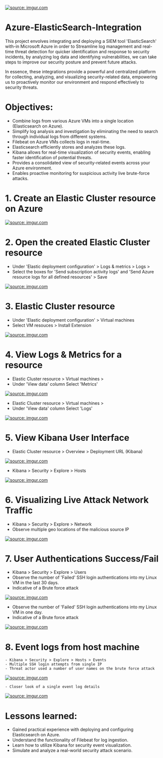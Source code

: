 <a href="https://imgur.com/54Ue0mM"><img src="https://i.imgur.com//54Ue0mM.png" title="source: imgur.com" /></a>  

# Azure-ElasticSearch-Integration

This project envolves integrating and deploying a SIEM tool 'ElasticSearch' with-in Microsoft Azure in order to Streamline log management and real-time threat detection for quicker identification and response to security incidents, by analyzing log data and identifying vulnerabilities, we can take steps to improve our security posture and prevent future attacks.

In essence, these integrations provide a powerful and centralized platform for collecting, analyzing, and visualizing security-related data, empowering us to proactively monitor our environment and respond effectively to security threats.

# Objectives:

 - Combine logs from various Azure VMs into a single location (Elasticsearch on Azure).
 - Simplify log analysis and investigation by eliminating the need to search through individual logs from different systems.
 - Filebeat on Azure VMs collects logs in real-time.
 - Elasticsearch efficiently stores and analyzes these logs.
 - Kibana allows for real-time visualization of security events, enabling faster identification of potential threats.
 - Provides a consolidated view of security-related events across your Azure environment.
 - Enables proactive monitoring for suspicious activity live brute-force attacks.


# 1. Create an Elastic Cluster resource on Azure
   
   <a href="https://imgur.com/egAhZsT"><img src="https://i.imgur.com//egAhZsT.png" title="source: imgur.com" /></a>   

# 2. Open the created Elastic Cluster resource
   
   - Under 'Elastic deployment configuration' > Logs & metrics > Logs >
   - Select the boxes for 'Send subscription activity logs' and 'Send Azure resource logs for all defined resources' > Save

   <a href="https://imgur.com/RCzJyAS"><img src="https://i.imgur.com//RCzJyAS.png" title="source: imgur.com" /></a>   

# 3. Elastic Cluster resource 
   
   - Under 'Elastic deployment configuration' > Virtual machines
   - Select VM resouces > Install Extension 

   <a href="https://imgur.com/qOcdi43"><img src="https://i.imgur.com//qOcdi43.png" title="source: imgur.com" /></a>   

# 4. View Logs & Metrics for a resource
   
   - Elastic Cluster resource > Virtual machines >
   - Under 'View data' column Select 'Metrics'
   
   <a href="https://imgur.com/z9EdReP"><img src="https://i.imgur.com//z9EdReP.png" title="source: imgur.com" /></a>
  
   - Elastic Cluster resource > Virtual machines >
   - Under 'View data' column Select 'Logs'

   <a href="https://imgur.com/DJSWGLZ"><img src="https://i.imgur.com//DJSWGLZ.png" title="source: imgur.com" /></a>

# 5. View Kibana User Interface
  
   - Elastic Cluster resource > Overview > Deployment URL (Kibana)

   <a href="https://imgur.com/i3IsFsc"><img src="https://i.imgur.com//i3IsFsc.png" title="source: imgur.com" /></a>

   - Kibana > Security > Explore > Hosts

   <a href="https://imgur.com/onNlGn2"><img src="https://i.imgur.com//onNlGn2.png" title="source: imgur.com" /></a>   

# 6. Visualizing Live Attack Network Traffic
   
   - Kibana > Security > Explore > Network
   - Observe multiple geo locations of the malicious source IP

   <a href="https://imgur.com/tc6zMDg"><img src="https://i.imgur.com//tc6zMDg.png" title="source: imgur.com" /></a>   

# 7. User Authentications Success/Fail
  
   - Kibana > Security > Explore > Users
   - Observe the number of 'Failed' SSH login authentications into my Linux VM in the last 30 days.
   - Indicative of a Brute force attack

 <a href="https://imgur.com/xEohiFa"><img src="https://i.imgur.com//xEohiFa.png" title="source: imgur.com" /></a>  

   - Observe the number of 'Failed' SSH login authentications into my Linux VM in one day.
   - Indicative of a Brute force attack 

 <a href="https://imgur.com/iDBHm61"><img src="https://i.imgur.com//iDBHm61.png" title="source: imgur.com" /></a>  

 # 8. Event logs from host machine
   
    - Kibana > Security > Explore > Hosts > Events
    - Multiple SSH login attempts from single IP
    - Threat actor used a number of user names on the brute force attack

 <a href="https://imgur.com/1obIeHL"><img src="https://i.imgur.com//1obIeHL.png" title="source: imgur.com" /></a>  
    
    - Closer look of a single event log details
   
 <a href="https://imgur.com/d66O1p8"><img src="https://i.imgur.com//d66O1p8.png" title="source: imgur.com" /></a>    

# Lessons learned:

 - Gained practical experience with deploying and configuring Elasticsearch on Azure.
 - Understand the functionality of Filebeat for log ingestion.
 - Learn how to utilize Kibana for security event visualization.
 - Simulate and analyze a real-world security attack scenario.

 
